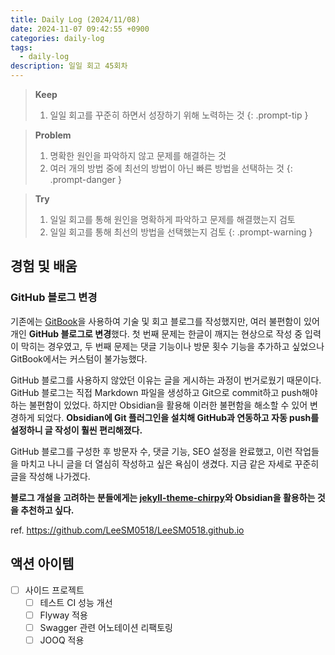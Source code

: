 ```yaml
---
title: Daily Log (2024/11/08)
date: 2024-11-07 09:42:55 +0900
categories: daily-log
tags:
  - daily-log
description: 일일 회고 45회차
---
```

> **Keep**
> 1. 일일 회고를 꾸준히 하면서 성장하기 위해 노력하는 것
{: .prompt-tip }

> **Problem**
> 1. 명확한 원인을 파악하지 않고 문제를 해결하는 것
> 2. 여러 개의 방법 중에 최선의 방법이 아닌 빠른 방법을 선택하는 것
{: .prompt-danger }

> **Try**
> 1. 일일 회고를 통해 원인을 명확하게 파악하고 문제를 해결했는지 검토
> 2. 일일 회고를 통해 최선의 방법을 선택했는지 검토
{: .prompt-warning }


## 경험 및 배움

### GitHub 블로그 변경

기존에는 [GitBook](https://jimmyblog.gitbook.io/jimmys-blog)을 사용하여 기술 및 회고 블로그를 작성했지만, 여러 불편함이 있어 개인 **GitHub 블로그로 변경**했다. 첫 번째 문제는 한글이 깨지는 현상으로 작성 중 입력이 막히는 경우였고, 두 번째 문제는 댓글 기능이나 방문 횟수 기능을 추가하고 싶었으나 GitBook에서는 커스텀이 불가능했다.

GitHub 블로그를 사용하지 않았던 이유는 글을 게시하는 과정이 번거로웠기 때문이다. GitHub 블로그는 직접 Markdown 파일을 생성하고 Git으로 commit하고 push해야 하는 불편함이 있었다. 하지만 Obsidian을 활용해 이러한 불편함을 해소할 수 있어 변경하게 되었다. **Obsidian에 Git 플러그인을 설치해 GitHub과 연동하고 자동 push를 설정하니 글 작성이 훨씬 편리해졌다.**

GitHub 블로그를 구성한 후 방문자 수, 댓글 기능, SEO 설정을 완료했고, 이런 작업들을 마치고 나니 글을 더 열심히 작성하고 싶은 욕심이 생겼다. 지금 같은 자세로 꾸준히 글을 작성해 나가겠다.

**블로그 개설을 고려하는 분들에게는 [jekyll-theme-chirpy](https://github.com/cotes2020/jekyll-theme-chirpy)와 Obsidian을 활용하는 것을 추천하고 싶다.**

ref. <https://github.com/LeeSM0518/LeeSM0518.github.io>

## 액션 아이템

- [ ] 사이드 프로젝트
	- [ ] 테스트 CI 성능 개선
	- [ ] Flyway 적용
	- [ ] Swagger 관련 어노테이션 리팩토링
	- [ ] JOOQ 적용